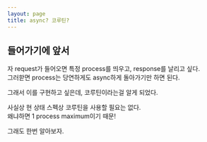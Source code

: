 ```yaml
---
layout: page
title: async? 코루틴?
---
```


## 들어가기에 앞서
자 request가 들어오면 특정 process를 띄우고, response를 날리고 싶다. <br>
그러핟면 process는 당연하게도 async하게 돌아가기만 하면 된다. <br>

그래서 이를 구현하고 싶은데, 코루틴이라는걸 알게 되었다. <br>

사실상 현 상태 스펙상 코루틴을 사용할 필요는 없다. <br>
왜냐하면 1 process maximum이기 때문! <br>

그래도 한번 알아보자. <br>

